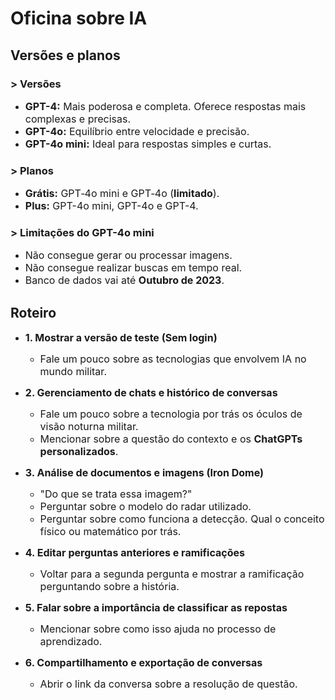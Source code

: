 # Oficina sobre IA

## Versões e planos

### > Versões

- <span style="font-size: 16px">**GPT-4:** Mais poderosa e completa. Oferece respostas mais complexas e precisas.
- <span style="font-size: 16px">**GPT-4o:** Equilíbrio entre velocidade e precisão.
- <span style="font-size: 16px">**GPT-4o mini:** Ideal para respostas simples e curtas.

### > Planos

- <span style="font-size: 16px">**Grátis:** GPT‑4o mini e GPT‑4o (**limitado**).
- <span style="font-size: 16px">**Plus:** GPT-4o mini, GPT-4o e GPT-4.

### > Limitações do GPT-4o mini

- <span style="font-size: 16px">Não consegue gerar ou processar imagens.
- <span style="font-size: 16px">Não consegue realizar buscas em tempo real.
- <span style="font-size: 16px">Banco de dados vai até **Outubro de 2023**.

## Roteiro

- <span style="font-size: 16px">**1. Mostrar a versão de teste (Sem login)**  
    - <span style="font-size: 16px">Fale um pouco sobre as tecnologias que envolvem IA no mundo militar.
    
- <span style="font-size: 16px">**2. Gerenciamento de chats e histórico de conversas**  
    - <span style="font-size: 16px">Fale um pouco sobre a tecnologia por trás os óculos de visão noturna militar.
    - <span style="font-size: 16px">Mencionar sobre a questão do contexto e os **ChatGPTs personalizados**.

- <span style="font-size: 16px">**3. Análise de documentos e imagens (Iron Dome)**  
    - <span style="font-size: 16px">"Do que se trata essa imagem?"
    - <span style="font-size: 16px">Perguntar sobre o modelo do radar utilizado.
    - <span style="font-size: 16px">Perguntar sobre como funciona a detecção. Qual o conceito físico ou matemático por trás.

- <span style="font-size: 16px">**4. Editar perguntas anteriores e ramificações**
    - <span style="font-size: 16px">Voltar para a segunda pergunta e mostrar a ramificação perguntando sobre a história.

- <span style="font-size: 16px">**5. Falar sobre a importância de classificar as repostas**
    - <span style="font-size: 16px">Mencionar sobre como isso ajuda no processo de aprendizado.

- <span style="font-size: 16px">**6. Compartilhamento e exportação de conversas**
    - <span style="font-size: 16px">Abrir o link da conversa sobre a resolução de questão.